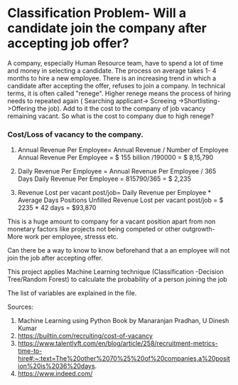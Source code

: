 # Classification Problem- Will a candidate join the company after accepting job offer?

A company, especially Human Resource team, have to spend a lot of time and money in selecting a candidate. The process on average takes 1- 4 months to hire a new employee. There is an increasing trend in which a candidate after accepting the offer, refuses to join a company. In technical terms, it is often called "renege". Higher renege means the process of hiring needs to repeated again ( Searching applicant-> Screeing ->Shortlisting->Offering the job). Add to it the cost to the company of job vacancy remaining vacant. So what is the cost to company due to high renege?

### Cost/Loss of vacancy to the company.

1. Annual Revenue Per Employee= Annual Revenue / Number of Employee
   Annual Revenue Per Employee = $ 155 billion /190000 = $ 8,15,790
   
2. Daily Revenue Per Employee = Annual Revenue Per Employee / 365 Days
   Daily Revenue Per Employee = 815790/365 = $ 2,235
   
3. Revenue Lost per vacant post/job= Daily Revenue per Employee * Average Days Positions Unfilled
   Revenue Lost per vacant post/job = $ 2235 * 42 days =  $93,870

This is a huge amount to company for a vacant position apart from non monetary factors like projects not being competed or other outgrowth- More work per employee, stresss etc.

Can there be a way to know to know beforehand that a an employee will not join the job after accepting offer.

This project applies Machine Learning technique (Classification -Decision Tree/Random Forest) to calculate the probability of a person joining the job

The list of variables are explained in the file.


Sources: 
1. Machine Learning using Python Book by Manaranjan Pradhan, U Dinesh Kumar
2. https://builtin.com/recruiting/cost-of-vacancy
3. https://www.talentlyft.com/en/blog/article/258/recruitment-metrics-time-to-hire#:~:text=The%20other%2070%25%20of%20companies,a%20position%20is%2036%20days.
4. https://www.indeed.com/
